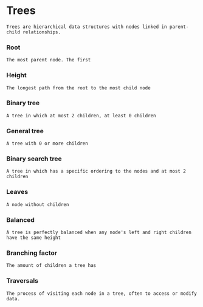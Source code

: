 # Trees

    Trees are hierarchical data structures with nodes linked in parent-child relationships.

### Root

    The most parent node. The first

### Height

    The longest path from the root to the most child node

### Binary tree

    A tree in which at most 2 children, at least 0 children

### General tree

    A tree with 0 or more children

### Binary search tree

    A tree in which has a specific ordering to the nodes and at most 2 children

### Leaves

    A node without children

### Balanced

    A tree is perfectly balanced when any node's left and right children have the same height

### Branching factor

    The amount of children a tree has

### Traversals

    The process of visiting each node in a tree, often to access or modify data.
